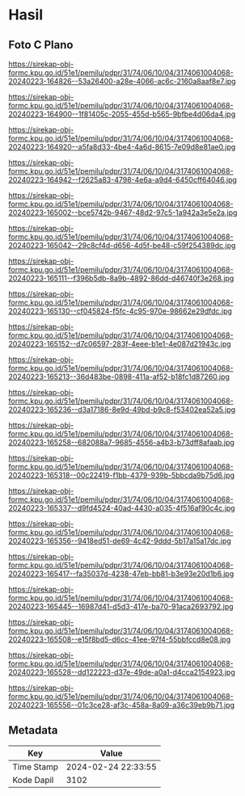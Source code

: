 # Hasil

## Foto C Plano

https://sirekap-obj-formc.kpu.go.id/51e1/pemilu/pdpr/31/74/06/10/04/3174061004068-20240223-164826--53a26400-a28e-4066-ac6c-2160a8aaf8e7.jpg

https://sirekap-obj-formc.kpu.go.id/51e1/pemilu/pdpr/31/74/06/10/04/3174061004068-20240223-164900--1f81405c-2055-455d-b565-9bfbe4d06da4.jpg

https://sirekap-obj-formc.kpu.go.id/51e1/pemilu/pdpr/31/74/06/10/04/3174061004068-20240223-164920--a5fa8d33-4be4-4a6d-8615-7e09d8e81ae0.jpg

https://sirekap-obj-formc.kpu.go.id/51e1/pemilu/pdpr/31/74/06/10/04/3174061004068-20240223-164942--f2625a83-4798-4e6a-a9d4-6450cff64046.jpg

https://sirekap-obj-formc.kpu.go.id/51e1/pemilu/pdpr/31/74/06/10/04/3174061004068-20240223-165002--bce5742b-9467-48d2-97c5-1a942a3e5e2a.jpg

https://sirekap-obj-formc.kpu.go.id/51e1/pemilu/pdpr/31/74/06/10/04/3174061004068-20240223-165042--29c8cf4d-d656-4d5f-be48-c59f254389dc.jpg

https://sirekap-obj-formc.kpu.go.id/51e1/pemilu/pdpr/31/74/06/10/04/3174061004068-20240223-165111--f396b5db-8a9b-4892-86dd-d46740f3e268.jpg

https://sirekap-obj-formc.kpu.go.id/51e1/pemilu/pdpr/31/74/06/10/04/3174061004068-20240223-165130--cf045824-f5fc-4c95-970e-98662e29dfdc.jpg

https://sirekap-obj-formc.kpu.go.id/51e1/pemilu/pdpr/31/74/06/10/04/3174061004068-20240223-165152--d7c06597-283f-4eee-b1e1-4e087d21943c.jpg

https://sirekap-obj-formc.kpu.go.id/51e1/pemilu/pdpr/31/74/06/10/04/3174061004068-20240223-165213--36d483be-0898-411a-af52-b18fc1d87260.jpg

https://sirekap-obj-formc.kpu.go.id/51e1/pemilu/pdpr/31/74/06/10/04/3174061004068-20240223-165236--d3a17186-8e9d-49bd-b9c8-f53402ea52a5.jpg

https://sirekap-obj-formc.kpu.go.id/51e1/pemilu/pdpr/31/74/06/10/04/3174061004068-20240223-165258--682088a7-9685-4556-a4b3-b73dff8afaab.jpg

https://sirekap-obj-formc.kpu.go.id/51e1/pemilu/pdpr/31/74/06/10/04/3174061004068-20240223-165318--00c22419-f1bb-4379-939b-5bbcda9b75d6.jpg

https://sirekap-obj-formc.kpu.go.id/51e1/pemilu/pdpr/31/74/06/10/04/3174061004068-20240223-165337--d9fd4524-40ad-4430-a035-4f516af90c4c.jpg

https://sirekap-obj-formc.kpu.go.id/51e1/pemilu/pdpr/31/74/06/10/04/3174061004068-20240223-165356--9418ed51-de69-4c42-9ddd-5b17a15a17dc.jpg

https://sirekap-obj-formc.kpu.go.id/51e1/pemilu/pdpr/31/74/06/10/04/3174061004068-20240223-165417--fa35037d-4238-47eb-bb81-b3e93e20d1b6.jpg

https://sirekap-obj-formc.kpu.go.id/51e1/pemilu/pdpr/31/74/06/10/04/3174061004068-20240223-165445--16987d41-d5d3-417e-ba70-91aca2693792.jpg

https://sirekap-obj-formc.kpu.go.id/51e1/pemilu/pdpr/31/74/06/10/04/3174061004068-20240223-165508--e15f8bd5-d6cc-41ee-97f4-55bbfccd8e08.jpg

https://sirekap-obj-formc.kpu.go.id/51e1/pemilu/pdpr/31/74/06/10/04/3174061004068-20240223-165528--dd122223-d37e-49de-a0a1-d4cca2154923.jpg

https://sirekap-obj-formc.kpu.go.id/51e1/pemilu/pdpr/31/74/06/10/04/3174061004068-20240223-165556--01c3ce28-af3c-458a-8a09-a36c39eb9b71.jpg


## Metadata

| Key        | Value               |
| ---------- | ------------------- |
| Time Stamp | 2024-02-24 22:33:55 |
| Kode Dapil | 3102                |



